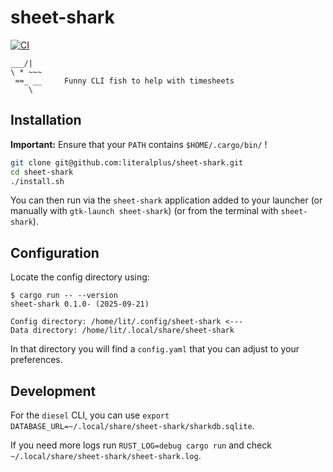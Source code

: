 # sheet-shark

[![CI](https://github.com/literalplus/sheet-shark/workflows/CI/badge.svg)](https://github.com/literalplus/sheet-shark/actions)

```
___/|       
\ * ~~~
 ≈≈_ __     Funny CLI fish to help with timesheets 
    \  
```

## Installation

**Important:** Ensure that your `PATH` contains `$HOME/.cargo/bin/` !

```bash
git clone git@github.com:literalplus/sheet-shark.git
cd sheet-shark
./install.sh
```

You can then run via the `sheet-shark` application added to your launcher
(or manually with `gtk-launch sheet-shark`)
(or from the terminal with `sheet-shark`).

## Configuration

Locate the config directory using:

```
$ cargo run -- --version
sheet-shark 0.1.0- (2025-09-21)

Config directory: /home/lit/.config/sheet-shark <---
Data directory: /home/lit/.local/share/sheet-shark
```

In that directory you will find a `config.yaml` that you can adjust to your
preferences.

## Development

For the `diesel` CLI, you can use `export DATABASE_URL=~/.local/share/sheet-shark/sharkdb.sqlite`.

If you need more logs run `RUST_LOG=debug cargo run` and check
`~/.local/share/sheet-shark/sheet-shark.log`.
